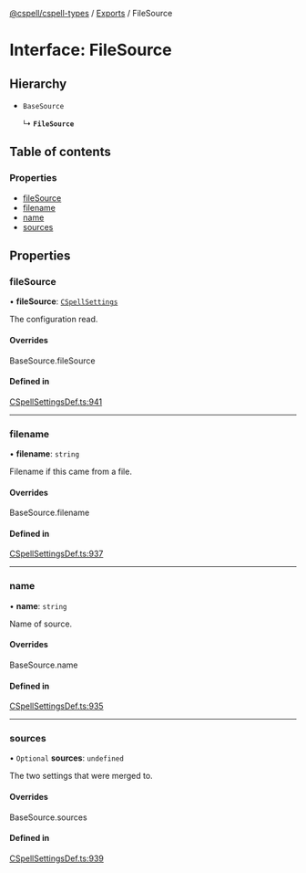 [@cspell/cspell-types](../README.md) / [Exports](../modules.md) / FileSource

# Interface: FileSource

## Hierarchy

- `BaseSource`

  ↳ **`FileSource`**

## Table of contents

### Properties

- [fileSource](FileSource.md#filesource)
- [filename](FileSource.md#filename)
- [name](FileSource.md#name)
- [sources](FileSource.md#sources)

## Properties

### fileSource

• **fileSource**: [`CSpellSettings`](CSpellSettings.md)

The configuration read.

#### Overrides

BaseSource.fileSource

#### Defined in

[CSpellSettingsDef.ts:941](https://github.com/streetsidesoftware/cspell/blob/875a61f/packages/cspell-types/src/CSpellSettingsDef.ts#L941)

___

### filename

• **filename**: `string`

Filename if this came from a file.

#### Overrides

BaseSource.filename

#### Defined in

[CSpellSettingsDef.ts:937](https://github.com/streetsidesoftware/cspell/blob/875a61f/packages/cspell-types/src/CSpellSettingsDef.ts#L937)

___

### name

• **name**: `string`

Name of source.

#### Overrides

BaseSource.name

#### Defined in

[CSpellSettingsDef.ts:935](https://github.com/streetsidesoftware/cspell/blob/875a61f/packages/cspell-types/src/CSpellSettingsDef.ts#L935)

___

### sources

• `Optional` **sources**: `undefined`

The two settings that were merged to.

#### Overrides

BaseSource.sources

#### Defined in

[CSpellSettingsDef.ts:939](https://github.com/streetsidesoftware/cspell/blob/875a61f/packages/cspell-types/src/CSpellSettingsDef.ts#L939)
